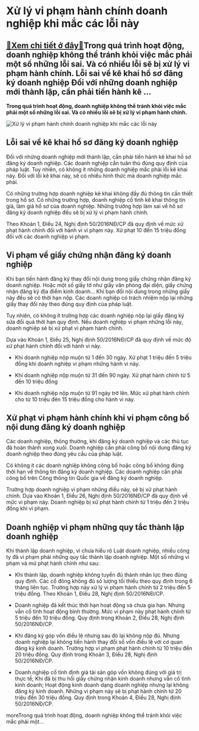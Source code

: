 Xử lý vi phạm hành chính doanh nghiệp khi mắc các lỗi này
=========================================================

[:gift:Xem chi tiết ở đây:gift:](https://hddtvn.com/xu-ly-vi-pham-hanh-chinh-doanh-nghiep-khi-mac-cac-loi-nay/)Trong quá trình hoạt động, doanh nghiệp không thể tránh khỏi việc mắc phải một số những lỗi sai. Và có nhiều lỗi sẽ bị xử lý vi phạm hành chính. Lỗi sai về kê khai hồ sơ đăng ký doanh nghiệp Đối với những doanh nghiệp mới thành lập, cần phải tiến hành kê …
----------------------------------------------------------------------------------------------------------------------------------------------------------------------------------------------------------------------------------------------------------------

**Trong quá trình hoạt động, doanh nghiệp không thể tránh khỏi việc mắc phải một số những lỗi sai. Và có nhiều lỗi sẽ bị xử lý vi phạm hành chính.**


![Xử lý vi phạm hành chính doanh nghiệp khi mắc các lỗi này](https://hddtvn.com/wp-content/uploads/2021/01/3180a82a-081f-4147-8456-d0b878b6aa80.jpg)


Lỗi sai về kê khai hồ sơ đăng ký doanh nghiệp
---------------------------------------------


Đối với những doanh nghiệp mới thành lập, cần phải tiến hành kê khai hồ sơ đăng ký doanh nghiệp. Các doanh nghiệp cần tuân thủ đúng quy định của pháp luật. Tuy nhiên, có không ít những doanh nghiệp mắc phải lỗi kê khai này. Đối với lỗi kê khai này, sẽ có nhiều hình thức mà doanh nghiệp mắc phải.


Có những trường hợp doanh nghiệp kê khai không đầy đủ thông tin cần thiết trong hồ sơ. Có những trường hợp, doanh nghiệp cố tình kê khai thông tin giả, làm giả hồ sơ của doanh nghiệp. Những trường hợp làm sai về hồ sơ đăng ký doanh nghiệp đều sẽ bị xử lý vi phạm hành chính.


Theo Khoản 1, Điều 24, Nghị định 50/2016NĐ/CP đã quy định về mức xử phạt hành chính đối với hành vi vi phạm này. Xử phạt 10 đến 15 triệu đồng đối với các doanh nghiệp vi phạm.


Vi phạm về giấy chứng nhận đăng ký doanh nghiệp
-----------------------------------------------


Khi bạn tiến hành đăng ký thay đổi nội dung trong giấy chứng nhận đăng ký doanh nghiệp. Hoặc một số giấy tờ như giấy văn phòng đại diện, giấy chứng nhận đăng ký địa điểm kinh doanh… Khi bạn đổi nội dung trong những giấy này đều sẽ có thời hạn nộp. Các doanh nghiệp có trách nhiệm nộp lại những giấy thay đổi này theo đúng quy định của pháp luật.


Tuy nhiên, có không ít trường hợp các doanh nghiệp nộp lại giấy đăng ký sửa đổi quá thời hạn quy định. Nếu doanh nghiệp vi phạm những lỗi này, doanh nghiệp sẽ bị xử phạt vi phạm hành chính.


Dựa vào Khoản 1, Điều 25, Nghị định 50/2016NĐ/CP đã quy định về mức độ xử phạt hành chính đối với hành vi này.




* Khi doanh nghiệp nộp muộn từ 1 đến 30 ngày. Xử phạt 1 triệu đến 5 triệu đồng khi doanh nghiệp vi phạm những hành vi này.

* Khi doanh nghiệp nộp muộn từ 31 đến 90 ngày. Xử phạt hành chính từ 5 đến 10 triệu đồng

* Khi doanh nghiệp nộp muộn từ 91 ngày trở lên. Mức xử phạt hành chính cho từ 10 triệu đén 15 triệu đồng cho hành vi này.



Xử phạt vi phạm hành chính khi vi phạm công bố nội dung đăng ký doanh nghiệp
----------------------------------------------------------------------------



Các doanh nghiệp, thông thường, khi đăng ký doanh nghiệp và các thủ tục đã hoàn thành xong xuôi. Doanh nghiệp cần phải công bố nội dung đăng ký doanh nghiệp theo đúng yêu cầu của pháp luật.


Có không ít các doanh nghiệp không công bố hoặc công bố không đúng thời hạn về thông tin đăng ký doanh nghiệp. Các doanh nghiệp cần phải công bố trên Công thông tin Quốc gia về đăng ký doanh nghiệp.


Trường hợp doanh nghiệp vi phạm những điều này, sẽ bị xử phạt hành chính. Dựa vào Khoản 1, Điều 26, Nghị định 50/2016NĐ/CP đã quy định về mức vi phạm này. Doanh nghiệp bị xử phạt hành chính từ 1 triệu đến 2 triệu đồng khi vi phạm.


Doanh nghiệp vi phạm những quy tắc thành lập doanh nghiệp
---------------------------------------------------------


Khi thành lập doanh nghiệp, vì chưa hiểu rõ Luật doanh nghiệp, nhiều công ty đã vi phạm phải những quy tắc thành lập doanh nghiệp. Một số những vi phạm và mứ phạt hành chính như sau:




* Khi thành lập, doanh nghiệp không tuyển đủ thành nhân lực theo đúng quy định. Các cổ đông không đủ số lượng tối thiểu theo quy định trong 6 tháng liên tục. Trường hợp này xử lý vi phạm hành chính từ 2 triệu đến 5 triệu đồng. Theo Khoản 1, Điều 28, Nghị định 50/2016NĐ/CP.

* Doanh nghiệp đã kết thúc thời hạn hoạt động và chưa gia hạn. Nhưng vẫn cố tình hoạt động bình thường. Mức vi phạm này phạt hành chính từ 5 triệu đến 10 triệu đồng. Quy định trong Khoản 2, Điều 28, Nghị định 50/2016NĐ/CP.

* Khi đăng ký góp vốn điều lệ nhưng sau đó lại không nộp đủ. Nhưng doanh nghiệp lại không tiến hành thay đổi số vốn điều lệ với cơ quan đăng ký kinh doanh. Trường hợp vi phạm phạt hành chính từ 10 triệu đến 20 triệu đồng. Quy định trong Khoản 3, Điều 28, Nghị định 50/2016NĐ/CP.

* Doanh nghiệp cố tình định giá tài sản góp vốn không đúng với giá trị thực tế; Khi đã bị thu hồi giấy chứng nhận kinh doanh nhưng vẫn cố tình kinh doanh; Hoạt động kinh doanh dạng doanh nghiệp nhưng lại không đăng ký kinh doanh. Những vi phạm này sẽ bị phạt hành chính từ 20 triệu đến 30 triệu đồng. Quy định trong Khoản 4, Điều 28, Nghị định 50/2016NĐ/CP.



moreTrong quá trình hoạt động, doanh nghiệp không thể tránh khỏi việc mắc phải một…

